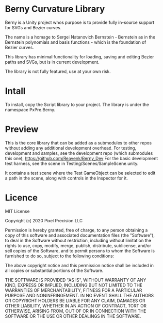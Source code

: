 # Berny Curvature Library

Berny is a Unity project whos purpose is to provide fully in-source support for 
SVGs and Bezier curves.

The name is a homage to Sergei Natanovich Bernstein - Bernstein as in the
Bernstein polynomials and basis functions - which is the foundation of
Bezier curves.

This library has minimal functionality for loading, saving and editing Bezier
paths and SVGs, but is in current development.

The library is not fully featured, use at your own risk.

# Intall
To install, copy the Script library to your project. The library is under
the namespace PxPre.Berny.

# Preview
This is the core library that can be added as a submodules to other repos
without adding any additional development overhead. For testing, development
and samples, see the development repo (which submodules this one),
https://github.com/Reavenk/Berny_Dev
For the basic development test harness, see the scene in Testing/Scenes/SampleScene.unity.

It contains a test scene where the Test GameObject can be selected to 
edit a path in the scene, along with controls in the Inspector for it.

# Licence
MIT License

Copyright (c) 2020 Pixel Precision LLC

Permission is hereby granted, free of charge, to any person obtaining a copy
of this software and associated documentation files (the "Software"), to deal
in the Software without restriction, including without limitation the rights
to use, copy, modify, merge, publish, distribute, sublicense, and/or sell
copies of the Software, and to permit persons to whom the Software is
furnished to do so, subject to the following conditions:

The above copyright notice and this permission notice shall be included in all
copies or substantial portions of the Software.

THE SOFTWARE IS PROVIDED "AS IS", WITHOUT WARRANTY OF ANY KIND, EXPRESS OR
IMPLIED, INCLUDING BUT NOT LIMITED TO THE WARRANTIES OF MERCHANTABILITY,
FITNESS FOR A PARTICULAR PURPOSE AND NONINFRINGEMENT. IN NO EVENT SHALL THE
AUTHORS OR COPYRIGHT HOLDERS BE LIABLE FOR ANY CLAIM, DAMAGES OR OTHER
LIABILITY, WHETHER IN AN ACTION OF CONTRACT, TORT OR OTHERWISE, ARISING FROM,
OUT OF OR IN CONNECTION WITH THE SOFTWARE OR THE USE OR OTHER DEALINGS IN THE
SOFTWARE.